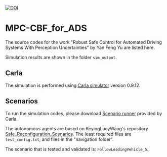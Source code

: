 [![DOI](https://zenodo.org/badge/505930246.svg)](https://zenodo.org/badge/latestdoi/505930246)
# MPC-CBF_for_ADS

The source codes for the work "Robust Safe Control for Automated Driving Systems With Perception Uncertainties" by Yan Feng Yu are listed here.

Simulation results are shown in the folder `sim_output`.

## Carla

The simulation is performed using [Carla simulator](https://github.com/carla-simulator/carla) version 0.9.12.

## Scenarios

To run the simulation codes, please download [Scenario runner](https://github.com/carla-simulator/scenario_runner) provided by Carla.

The autonomous agents are based on KeyingLucyWang's repository [Safe_Reconfiguration_Scenarios](https://github.com/KeyingLucyWang/Safe_Reconfiguration_Scenarios). The least required files are `test_config.txt`, and files in the "navigation folder".

The scenario that is tested and validated is: `FollowLeadingVehicle_5`.
